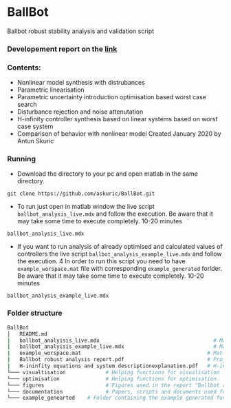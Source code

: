 # BallBot

Ballbot robust stability analysis and validation script

### Developement report on the [link](https://drive.google.com/file/d/173H89YTg0KzFeuuBQUfmOdzcJab17GtW/view?usp=sharing)

### Contents:
- Nonlinear model synthesis with distrubances
- Parametric linearisation 
- Parametric uncertainty introduction
optimisation based worst case search
- Disturbance rejection and noise attenutation
- H-infinity controller synthesis
based on linear systems 
based on worst case system
- Comparison of behavior with nonlinear model
Created January 2020 by Antun Skuric

### Running
- Download the directory to your pc and open matlab in the same directory.
```shell
git clone https://github.com/askuric/BallBot.git
```

- To run just open in matlab window the live script `ballbot_analysis_live.mdx` and follow the execution. 
Be aware that it may take some time to execute completely. 10-20 minutes 
```shell
ballbot_analysis_live.mdx
```

- If you want to run analysis of already optimised and calculated values of controllers the live script `ballbot_analysis_example_live.mdx` and follow the execution. 4
In order to run this script you need to have `example_worspace.mat` file with corresponding `example_generated` forlder.
Be aware that it may take some time to execute completely. 10-20 minutes 
```shell
ballbot_analysis_example_live.mdx
```

### Folder structure
```bash
BallBot
│   README.md  
|   ballbot_analyisis_live.mdx  	                               # Matlab script running the analysis
|   ballbot_analyisis_example_live.mdx  	                       # Matlab script running the precalculated analysis
|   example_worspace.mat                                         # Mat file containing one precalcualted workspace
|   Ballbot robust analysis report.pdf	                         # Project report
|   H-ininfity equations and system descriptionexplanation.pdf	 # H-infinity system representation expalnation
└─── visualtisation 			# Helping functions for visualisation
└─── optimisation   			# Helping functions for optimisation
└─── figures        			# Figures used in the report "Ballbot robust analysis report.pdf"
└─── documentation  			# Papers, scripts and documents used for analysis
└─── example_genearted    # Folder containing the example generated functions and system model equations
```
